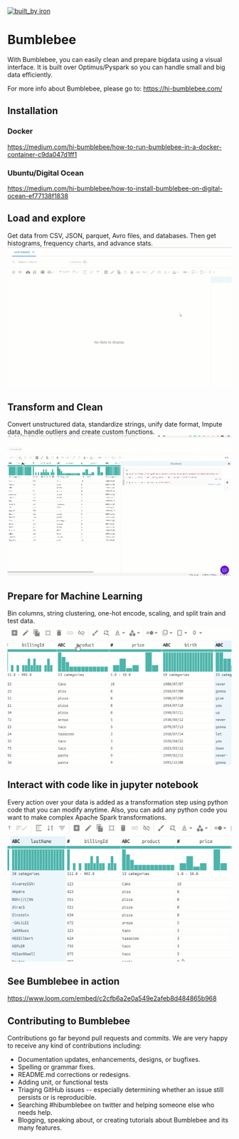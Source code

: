 [![built_by iron](https://img.shields.io/badge/built_by-iron-FF69A4.svg)](http://ironmussa.com)

# Bumblebee

With Bumblebee, you can easily clean and prepare bigdata using a visual interface. It is built over Optimus/Pyspark so you can handle small and big data efficiently.

For more info about Bumblebee, please go to:
https://hi-bumblebee.com/

## Installation
### Docker
https://medium.com/hi-bumblebee/how-to-run-bumblebee-in-a-docker-container-c9da047d1ff1

### Ubuntu/Digital Ocean
https://medium.com/hi-bumblebee/how-to-install-bumblebee-on-digital-ocean-ef77138f1838


## Load and explore
Get data from CSV, JSON, parquet, Avro files, and databases. Then get histograms, frequency charts, and advance stats.
![Database](images/db.gif)

## Transform and Clean
Convert unstructured data, standardize strings, unify date format, Impute data, handle outliers and create custom functions.
![Transform](images/jupyter.gif)

## Prepare for Machine Learning
Bin columns, string clustering, one-hot encode, scaling, and split train and test data.
![Prepare](images/ml.gif)

## Interact with code like in jupyter notebook
Every action over your data is added as a transformation step using python code that you can modify anytime. Also, you can add any python code you want to make complex Apache Spark transformations.
![Interact](images/transform.gif)

## See Bumblebee in action
https://www.loom.com/embed/c2cfb6a2e0a549e2afeb8d484865b968


## Contributing to Bumblebee 
Contributions go far beyond pull requests and commits. We are very happy to receive any kind of contributions including:

* Documentation updates, enhancements, designs, or bugfixes.
* Spelling or grammar fixes.
* README.md corrections or redesigns.
* Adding unit, or functional tests
* Triaging GitHub issues -- especially determining whether an issue still persists or is reproducible.
* Searching #hibumblebee on twitter and helping someone else who needs help.
* Blogging, speaking about, or creating tutorials about Bumblebee and its many features.
